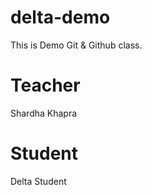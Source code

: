 # delta-demo
This is Demo Git &amp; Github class.

# Teacher
Shardha Khapra

# Student
Delta Student